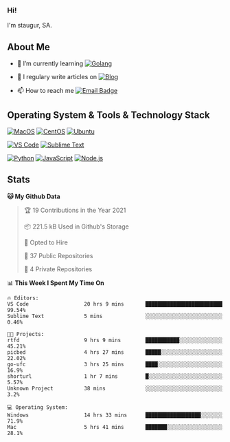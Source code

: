 ### Hi!

I'm staugur, SA.

## About Me

- 🌱 I’m currently learning [![Golang](https://img.shields.io/badge/-Go-7fd5ea?logo=go)](https:/golang.org/)

- 📝 I regulary write articles on [![Blog](https://img.shields.io/badge/-Blog-629ccd?style=for-the-badge&logo=python&logoColor=ffffff)](https://blog.saintic.com)

- 📫 How to reach me [![Email Badge](https://img.shields.io/badge/-email-c14438?style=for-the-badge&logo=Gmail&logoColor=ffffff)](mailto:me@tcw.im)

## Operating System & Tools & Technology Stack

[![MacOS](https://img.shields.io/badge/macOS-Catalina-292e33?style=flat-square&logo=apple&logoColor=ffffff)](https://www.apple.com/macos/catalina/)
[![CentOS](https://img.shields.io/badge/CentOS-7.0-292e33?style=flat-square&logo=CentOS&logoColor=)](https://www.centos.org/)
[![Ubuntu](https://img.shields.io/badge/Ubuntu-18-292e33?style=flat-square&logo=Ubuntu&logoColor=e95420)](https://www.ubuntu.com/)

[![VS Code](https://img.shields.io/badge/IDE-VSCode-292e33?style=flat-square&logo=Visual-studio-code)](https://code.visualstudio.com/)
[![Sublime Text](https://img.shields.io/badge/IDE-SublimeText-black?style=flat-square&logo=Sublime+Text)](https://www.sublimetext.com/)


[![Python](https://img.shields.io/badge/-Python-3776AB?style=flat-square&logo=python&logoColor=ffffff)](https://www.python.org/)
[![JavaScript](https://img.shields.io/badge/-JavaScript-%23F7DF1C?style=flat-square&logo=javascript&logoColor=000000&labelColor=%23F7DF1C&color=%23FFCE5A)](https://www.javascript.com/)
[![Node.js](https://img.shields.io/badge/-Node.js-00ADD8?style=flat-square&logo=node.js&logoColor=ffffff)](https://nodejs.org/)

## Stats

<!--START_SECTION:waka-->
**🐱 My Github Data** 

> 🏆 19 Contributions in the Year 2021
 > 
> 📦 221.5 kB Used in Github's Storage 
 > 
> 💼 Opted to Hire
 > 
> 📜 37 Public Repositories 
 > 
> 🔑 4 Private Repositories  
 > 
📊 **This Week I Spent My Time On** 

```text
🔥 Editors: 
VS Code                  20 hrs 9 mins       █████████████████████████   99.54% 
Sublime Text             5 mins              ░░░░░░░░░░░░░░░░░░░░░░░░░   0.46%

🐱‍💻 Projects: 
rtfd                     9 hrs 9 mins        ███████████░░░░░░░░░░░░░░   45.21% 
picbed                   4 hrs 27 mins       █████░░░░░░░░░░░░░░░░░░░░   22.02% 
go-ufc                   3 hrs 25 mins       ████░░░░░░░░░░░░░░░░░░░░░   16.9% 
shorturl                 1 hr 7 mins         █░░░░░░░░░░░░░░░░░░░░░░░░   5.57% 
Unknown Project          38 mins             ░░░░░░░░░░░░░░░░░░░░░░░░░   3.2%

💻 Operating System: 
Windows                  14 hrs 33 mins      ██████████████████░░░░░░░   71.9% 
Mac                      5 hrs 41 mins       ███████░░░░░░░░░░░░░░░░░░   28.1%

```


<!--END_SECTION:waka-->
